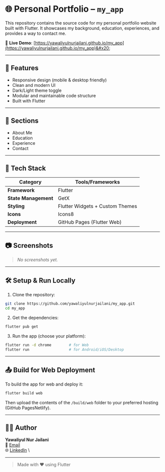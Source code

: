 # 🌐 Personal Portfolio – `my_app`

&#x20;&#x20;

This repository contains the source code for my personal portfolio website built with Flutter. It showcases my background, education, experiences, and provides a way to contact me.

🔗 **Live Demo**: [https://yawaliyulnurjailani.github.io/my_app](https://yawaliyulnurjailani.github.io/my_app)&#x20;

---

## 🚀 Features

- Responsive design (mobile & desktop friendly)
- Clean and modern UI
- Dark/Light theme toggle
- Modular and maintainable code structure
- Built with Flutter

---

## 📌 Sections

- About Me
- Education
- Experience
- Contact

---

## 🔧 Tech Stack

| Category             | Tools/Frameworks                |
| -------------------- | ------------------------------- |
| **Framework**        | Flutter                         |
| **State Management** | GetX                            |
| **Styling**          | Flutter Widgets + Custom Themes |
| **Icons**            | Icons8                          |
| **Deployment**       | GitHub Pages (Flutter Web)      |

---

## 📷 Screenshots

> _No screenshots yet._

---

## 🛠️ Setup & Run Locally

1. Clone the repository:

```bash
git clone https://github.com/yawaliyulnurjailani/my_app.git
cd my_app
```

2. Get the dependencies:

```bash
flutter pub get
```

3. Run the app (choose your platform):

```bash
flutter run -d chrome        # for Web
flutter run                  # for Android/iOS/Desktop
```

---

## 📤 Build for Web Deployment

To build the app for web and deploy it:

```bash
flutter build web
```

Then upload the contents of the `/build/web` folder to your preferred hosting (GitHub PagesNetlify).

---

## 🙇‍♂️ Author

**Yawaliyul Nur Jailani**\
📧 [Email](mailto:yawaliyulnurjailani@gmail.com) \
🌐 [LinkedIn](https://www.linkedin.com/in/yawaliyulnurjailani) \

<!-- 🔦 [Twitter](https://twitter.com/tuyee)&#x20; -->

---

> Made with ❤️ using Flutter
